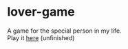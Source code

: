 # lover-game
A game for the special person in my life.  
Play it [here](https://escottrose01.github.io/lover-game/) (unfinished)
